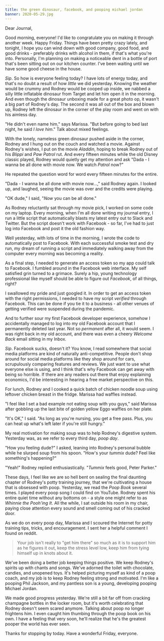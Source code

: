 ```yaml
---
title: the green dinosaur, facebook, and pooping michael jordan
banner: 2020-05-29.jpg
---
```


Dear Journal,

Good morning, everyone!  I'd like to congratulate you on making it
through another week.  Happy Friday.  Things have been pretty crazy
lately, and tonight, I hope you can wind down with good company, good
food, and good drinks - preferably drinks with alcohol in them, if
that's what you're into.  Personally, I'm planning on making a
noticeable dent in a bottle of port that's been sitting out on our
kitchen counter.  I've been waiting until we have some good cheese in
the house.

_Sip_.  So how is everyone feeling today?  I have lots of energy
today, and that's no doubt a result of how _little_ we did yesterday.
Knowing the weather would be crummy and Rodney would be cooped up
inside, we nabbed a silly little inflatable dinosaur from Target and
let him open it in the morning.  And even though the dinosaur unboxing
made for a great photo op, it wasn't a big part of Rodney's day.  The
second it was all out of the box and blown up, Rodney left the
dinosaur in the corner of the play room and went on with his aimless
day.

"He didn't even name him," says Marissa.  "But before going to bed
last night, he said _I love him_."  Talk about mixed feelings.

With the lonely, nameless green dinosaur pushed aside in the corner,
Rodney and I hung out on the couch and watched a movie.  Against
Rodney's wishes, I put on the movie _Aladdin_, hoping to break Rodney
out of his _Blippi_ and _Paw Patrol_ rut.  And every fifteen minutes
while the old Disney classic played, Rodney would quietly get my
attention and ask "Dada - I wanna be all done with movie now.  We
watch _Patrol_ now?"

He repeated the question word for word every fifteen minutes for the
entire.

"Dada - I wanna be all done with movie now...," said Rodney again.  I
looked up, and laughed, seeing the movie was over and the credits were
playing.

"OK dude," I said, "_Now_ you can be all done."

As Rodney reluctantly sat through my movie pick, I worked on some code
on my laptop.  Every morning, when I'm all done writing my journal
entry, I run a little script that automatically blasts my latest entry
out to Slack and Twitter.  But the script doesn't work with Facebook -
so far, I've had to just log into Facebook and post it the old fashion
way.

Well yesterday, with lots of time in the morning, I wrote the code to
automatically post to Facebook.  With each successful smoke test and
dry run, my dream of running a script and immediately walking away
from the computer every morning was becoming a reality.

As a final step, I needed to generate an access token so my app could
talk to Facebook.  I fumbled around in the Facebook web interface.  My
self satisfied grin turned to a grimace.  Surely a hip, young
technology professional like myself should be able to figure out
_Facebook_, of all things, right?

I swallowed my pride and just googled it.  In order to get an access
token with the right permissions, I needed to have my script
_verified_ through Facebook.  This can be done if you tie it to a
business - all other venues of getting verified were suspended during
the pandemic.

And to further sour my first Facebook developer experience, somehow I
accidentally managed to log into my old Facebook account that I
permanently deleted last year.  Not so _permanent_ after all, it would
seem.  I was right back in my old account, and there was even a cheery
_Welcome Back_ email sitting in my Inbox.

_Sip_.  Facebook sucks, doesn't it?  You know, I read somewhere that
social media platforms are kind of naturally anti-competitive.  People
don't shop around for social media platforms like they shop around for
cars, scrupulously comparing features and reviews.  We just want to
use what everyone else is using, and I think that's why Facebook can
get away with being so horrible.  If there are any readers out there
that enjoy explaining economics, I'd be interesting in hearing a free
market perspective on this.

For lunch, Rodney and I cooked a quick batch of chicken noodle soup
using leftover chicken breast in the fridge.  Marissa had waffles
instead.

"I feel like I set a bad example not eating soup with you guys," said
Marissa after gobbling up the last bite of golden yellow Eggo waffles
on her plate.

"It's OK," I said.  "As long as you're nursing, you get a free pass.
Plus, you can heat up what's left later if you're still hungry."

My real motivation for making soup was to help Rodney's digestive
system.  Yesterday was, as we refer to every third day, _poop day_.

"How you feeling dude?" I asked, leaning into Rodney's personal bubble
while he slurped soup from his spoon.  "How's your _tummix_ dude?  Feel
like something's happening?"

"Yeah!" Rodney replied enthusiastically.  "_Tummix_ feels good, Peter
Parker."

These days, I feel like we are so hell bent on sealing the final
daunting chapter of Rodney's potty training journey, that we're
cultivating a house that is obsessed with poop.  Yesterday, we read
the _Poop Book_ several times.  I played every poop song I could find
on YouTube.  Rodney spent his entire quiet time without any bottoms
on - a style one might refer to as _Whinnie the Pooh'ing It_.  All the
while, I sat outside his room in my chair, paying close attention
every sound and smell coming out of his cracked door.

As we do on every poop day, Marissa and I scoured the Internet for
potty training tips, tricks, and encouragement.  I sent her a helpful
comment I found on reddit.

> Your job isn't really to "get him there" so much as it is to support
> him as he figures it out, keep the stress level low, keep him from
> tying himself up in knots about it.

We've been doing a better job keeping things positive.  We keep
Rodney's spirits up with chants and songs.  We've adorned the toilet
with chocolate, candies, and unopened toys.  It's helped picturing
myself as kind of a poop coach, and my job is to keep Rodney feeling
strong and motivated.  I'm like a pooping Phil Jackson, and my
pantless son is a young, developing pooping Michael Jordan.

We made good progress yesterday.  We're still a bit far off from
cracking champagne bottles in the locker room, but it's worth
celebrating that Rodney doesn't seem scared anymore.  Talking about
poop no longer frightens him.  I even caught him thumbing through the
poop book on his own.  I have a feeling that very soon, he'll realize
that he's the greatest pooper the world has ever seen.

Thanks for stopping by today.  Have a wonderful Friday, everyone.
